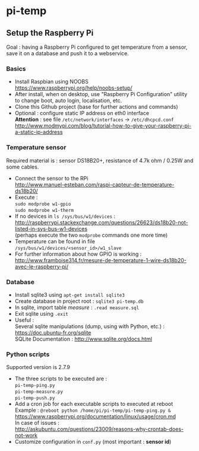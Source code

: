# pi-temp
## Setup the Raspberry Pi

Goal : having a Raspberry Pi configured to get temperature from a sensor, save it on a database and push it to a webservice.

### Basics

* Install Raspbian using NOOBS  
https://www.raspberrypi.org/help/noobs-setup/
* After install, when on desktop, use "Raspberry Pi Configuration" utility to change boot, auto login, localisation, etc.
* Clone this Github project (base for further actions and commands)
* Optional : configure static IP address on eth0 interface  
**Attention** : see file `/etc/network/interfaces` -> `/etc/dhcpcd.conf`  
http://www.modmypi.com/blog/tutorial-how-to-give-your-raspberry-pi-a-static-ip-address  

### Temperature sensor

Required material is : sensor DS18B20+, resistance of 4.7k ohm / 0.25W and some cables.  

* Connect the sensor to the RPi  
http://www.manuel-esteban.com/raspi-capteur-de-temperature-ds18b20/  
* Execute :  
`sudo modprobe w1-gpio`  
`sudo modprobe w1-therm`  
* If no devices in `ls /sys/bus/w1/devices` :  
http://raspberrypi.stackexchange.com/questions/26623/ds18b20-not-listed-in-sys-bus-w1-devices   
(perhaps execute the two `modprobe` commands one more time)
* Temperature can be found in file `/sys/bus/w1/devices/<sensor_id>/w1_slave`
* For further information about how GPIO is working :   
http://www.framboise314.fr/mesure-de-temperature-1-wire-ds18b20-avec-le-raspberry-pi/

### Database

* Install sqlite3 using `apt-get install sqlite3`
* Create database in project root : `sqlite3 pi-temp.db`
* In sqlite, import table *measure* : `.read measure.sql`
* Exit sqlite using `.exit`
* Useful :   
Several sqlite manipulations (dump, using with Python, etc.) : https://doc.ubuntu-fr.org/sqlite   
SQLite Documentation : http://www.sqlite.org/docs.html

### Python scripts

Supported version is 2.7.9

* The three scripts to be executed are :  
`pi-temp-ping.py`   
`pi-temp-measure.py`   
`pi-temp-push.py`   
* Add a cron job for each executable scripts to executed at reboot  
Example : `@reboot python /home/pi/pi-temp/pi-temp-ping.py &`   
https://www.raspberrypi.org/documentation/linux/usage/cron.md   
In case of issues :   
http://askubuntu.com/questions/23009/reasons-why-crontab-does-not-work   
* Customize configuration in `conf.py` (most important : **sensor id**)
